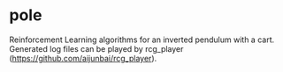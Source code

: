# pole
Reinforcement Learning algorithms for an inverted pendulum with a cart.
Generated log files can be played by rcg_player (https://github.com/aijunbai/rcg_player).
